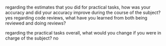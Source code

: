regarding the estimates that you did for practical tasks, how was your accuracy and did your accuracy improve during the course of the subject?
yes
regarding code reviews, what have you learned from both being reviewed and doing reviews?

regarding the practical tasks overall, what would you change if you were in charge of the subject?
no